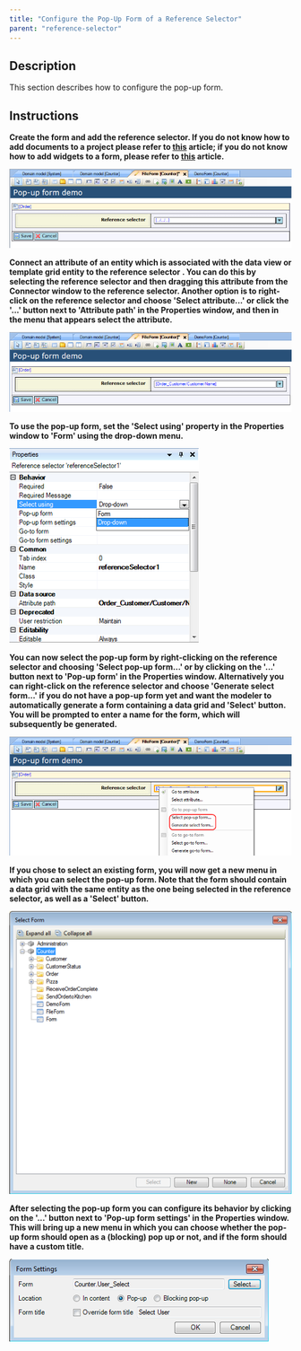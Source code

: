 ```yaml
---
title: "Configure the Pop-Up Form of a Reference Selector"
parent: "reference-selector"
---
```

## Description

This section describes how to configure the pop-up form.

## Instructions

 **Create the form and add the reference selector. If you do not know how to add documents to a project please refer to [this](add-documents-to-a-module) article; if you do not know how to add widgets to a form, please refer to [this](add-a-widget-to-a-form) article.**

![](attachments/2621458/2752677.png)

 **Connect an attribute of an entity which is associated with the data view or template grid entity to the reference selector . You can do this by selecting the reference selector and then dragging this attribute from the Connector window to the reference selector. Another option is to right-click on the reference selector and choose 'Select attribute...' or click the '...' button next to 'Attribute path' in the Properties window, and then in the menu that appears select the attribute.**

![](attachments/2621458/2752676.png)

 **To use the pop-up form, set the 'Select using' property in the Properties window to 'Form' using the drop-down menu.**

![](attachments/2621458/2752675.png)

 **You can now select the pop-up form by right-clicking on the reference selector and choosing 'Select pop-up form...' or by clicking on the '...' button next to 'Pop-up form' in the Properties window. Alternatively you can right-click on the reference selector and choose 'Generate select form...' if you do not have a pop-up form yet and want the modeler to automatically generate a form containing a data grid and 'Select' button. You will be prompted to enter a name for the form, which will subsequently be generated.**

![](attachments/2621458/2752678.png)

 **If you chose to select an existing form, you will now get a new menu in which you can select the pop-up form. Note that the form should contain a data grid with the same entity as the one being selected in the reference selector, as well as a 'Select' button.**

![](attachments/2621458/2752679.png)

 **After selecting the pop-up form you can configure its behavior by clicking on the '...' button next to 'Pop-up form settings' in the Properties window. This will bring up a new menu in which you can choose whether the pop-up form should open as a (blocking) pop up or not, and if the form should have a custom title.**

![](attachments/2621458/2752674.png)
